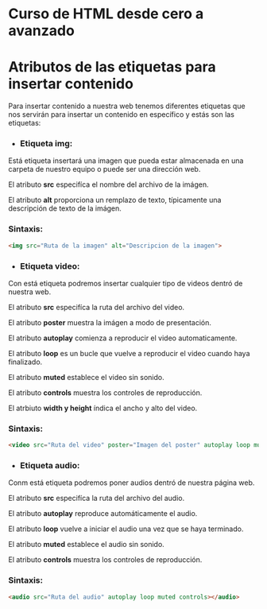# Curso de HTML desde cero a avanzado

# Atributos de las etiquetas para insertar contenido
Para insertar contenido a nuestra web tenemos diferentes etiquetas que nos servirán para insertar un contenido en específico y estás son las etiquetas:

* ### Etiqueta img:
Está etiqueta insertará una imagen que pueda estar almacenada en una carpeta de nuestro equipo o puede ser una dirección web. 

El atributo **src** especifíca el nombre del archivo de la imágen.

El atributo **alt** proporciona un remplazo de texto, típicamente una descripción de texto de la imágen.

### Sintaxis:
```html
<img src="Ruta de la imagen" alt="Descripcion de la imagen">
```

* ### Etiqueta video:
Con está etiqueta podremos insertar cualquier tipo de videos dentró de nuestra web.

El atributo **src** especifíca la ruta del archivo del video.

El atributo **poster** muestra la imágen a modo de presentación.

El atributo **autoplay** comienza a reproducir el video automaticamente.

El atributo **loop** es un bucle que vuelve a reproducir el video cuando haya finalizado.

El atributo **muted** establece el video sin sonido.

El atributo **controls** muestra los controles de reproducción.

El atrbiuto **width y height** índica el ancho y alto del video.

### Sintaxis:
```html
<video src="Ruta del video" poster="Imagen del poster" autoplay loop muted controls width="530px" height="250px"></video>
```


* ### Etiqueta audio:
Conm está etiqueta podremos poner audios dentró de nuestra página web.

El atributo **src** especifíca la ruta del archivo del audio.

El atributo **autoplay** reproduce automáticamente el audio.

El atributo **loop** vuelve a iniciar el audio una vez que se haya terminado.

El atributo **muted** establece el audio sin sonido.

El atributo **controls** muestra los controles de reproducción.

### Sintaxis:
```html
<audio src="Ruta del audio" autoplay loop muted controls></audio>
```